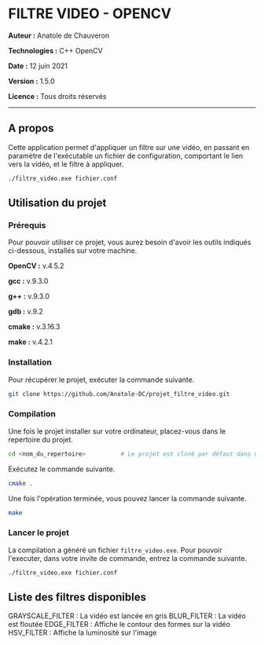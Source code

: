 # FILTRE VIDEO - OPENCV

**Auteur :** Anatole de Chauveron

**Technologies :** C++ OpenCV

**Date :** 12 juin 2021

**Version :** 1.5.0

**Licence :** Tous droits réservés

___

## A propos

Cette application permet d'appliquer un filtre sur une vidéo, en passant en paramètre de l'exécutable un fichier de configuration, comportant le lien vers la vidéo, et le filtre à appliquer.

```bash
./filtre_video.exe fichier.conf
```

## Utilisation du projet

### Prérequis

Pour pouvoir utiliser ce projet, vous aurez besoin d'avoir les outils indiqués ci-dessous, installés sur votre machine.

**OpenCV :** v.4.5.2

**gcc :** v.9.3.0

**g++ :** v.9.3.0

**gdb :** v.9.2

**cmake :** v.3.16.3

**make :** v.4.2.1

### Installation

Pour récupérer le projet, exécuter la commande suivante.

```bash
git clone https://github.com/Anatole-DC/projet_filtre_video.git
```

### Compilation

Une fois le projet installer sur votre ordinateur, placez-vous dans le repertoire du projet.

```bash
cd <nom_du_repertoire>          # Le projet est cloné par défaut dans un fichier nommé "projet_filtre_video"
```

Exécutez le commande suivante.

```bash
cmake .
```

Une fois l'opération terminée, vous pouvez lancer la commande suivante.

```bash
make
```

### Lancer le projet

La compilation a généré un fichier `filtre_video.exe`. Pour pouvoir l'executer, dans votre invite de commande, entrez la commande suivante.

```bash
./filtre_video.exe fichier.conf
```

## Liste des filtres disponibles

GRAYSCALE_FILTER    :   La vidéo est lancée en gris
BLUR_FILTER         :   La vidéo est floutée
EDGE_FILTER         :   Affiche le contour des formes sur la vidéo 
HSV_FILTER          :   Affiche la luminosité sur l'image